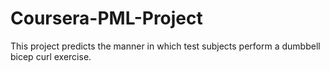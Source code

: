 # Coursera-PML-Project
This project predicts the manner in which test subjects perform a dumbbell bicep curl exercise.
